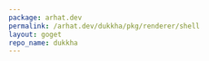 ```yaml
---
package: arhat.dev
permalink: /arhat.dev/dukkha/pkg/renderer/shell
layout: goget
repo_name: dukkha
---
```

